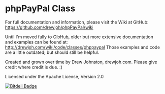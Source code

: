 phpPayPal Class
=======================

For full documentation and information, please visit the Wiki at GitHub: https://github.com/drewjoh/phpPayPal/wiki

Until I'm moved fully to GibHub, older but more extensive documentation and examples can be found at: http://drewjoh.com/wiki/code/classes/phppaypal
Those examples and code are a little outdated; but should still be helpful.

Created and grown over time by Drew Johnston, drewjoh.com. Please give credit where credit is due. :)

Licensed under the Apache License, Version 2.0

[![Bitdeli Badge](https://d2weczhvl823v0.cloudfront.net/drewjoh/phppaypal/trend.png)](https://bitdeli.com/free "Bitdeli Badge")